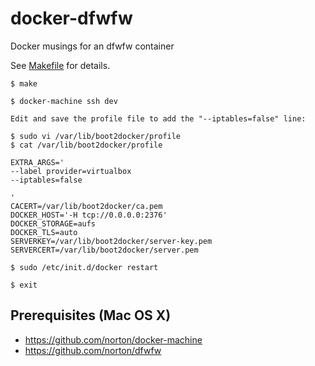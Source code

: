 # docker-dfwfw
Docker musings for an dfwfw container

See [Makefile](./Makefile) for details.

```
$ make

$ docker-machine ssh dev

Edit and save the profile file to add the "--iptables=false" line:

$ sudo vi /var/lib/boot2docker/profile
$ cat /var/lib/boot2docker/profile

EXTRA_ARGS='
--label provider=virtualbox
--iptables=false

'
CACERT=/var/lib/boot2docker/ca.pem
DOCKER_HOST='-H tcp://0.0.0.0:2376'
DOCKER_STORAGE=aufs
DOCKER_TLS=auto
SERVERKEY=/var/lib/boot2docker/server-key.pem
SERVERCERT=/var/lib/boot2docker/server.pem

$ sudo /etc/init.d/docker restart

$ exit
```

## Prerequisites (Mac OS X)

- https://github.com/norton/docker-machine
- https://github.com/norton/dfwfw
